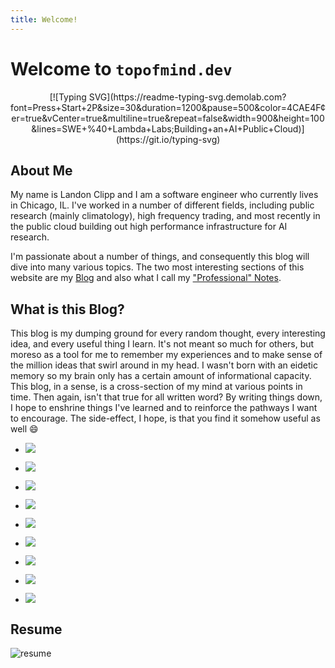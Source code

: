 ```yaml
---
title: Welcome!
---
```


Welcome to `topofmind.dev`
========

<center>
[![Typing SVG](https://readme-typing-svg.demolab.com?font=Press+Start+2P&size=30&duration=1200&pause=500&color=4CAE4F&center=true&vCenter=true&multiline=true&repeat=false&width=900&height=100&lines=SWE+%40+Lambda+Labs;Building+an+AI+Public+Cloud)](https://git.io/typing-svg)
</center>

About Me
--------

My name is Landon Clipp and I am a software engineer who currently lives in Chicago, IL. I've worked in a number of different fields, including public research (mainly climatology), high frequency trading, and most recently in the public cloud building out high performance infrastructure for AI research.

I'm passionate about a number of things, and consequently this blog will dive into many various topics. The two most interesting sections of this website are my [Blog](blog/index.md) and also what I call my ["Professional" Notes](notes/index.md).


What is this Blog?
------------------

This blog is my dumping ground for every random thought, every interesting idea, and every useful thing I learn. It's not meant so much for others, but moreso as a tool for me to remember my experiences and to make sense of the million ideas that swirl around in my head. I wasn't born with an eidetic memory so my brain only has a certain amount of informational capacity. This blog, in a sense, is a cross-section of my mind at various points in time. Then again, isn't that true for all written word? By writing things down, I hope to enshrine things I've learned and to reinforce the pathways I want to encourage. The side-effect, I hope, is that you find it somehow useful as well :smile:


<div class="grid cards" markdown>

- ![](https://sasgidotxvcxfexkslru.supabase.co/storage/v1/object/public/assets/images/miscellaneous/about_me/20180624_200055.jpg?t=2024-01-02T23%3A35%3A34.358Z)
- ![](https://sasgidotxvcxfexkslru.supabase.co/storage/v1/object/public/assets/images/miscellaneous/about_me/IMG_1901.jpeg?t=2024-01-02T23%3A43%3A07.448Z)
- ![](https://sasgidotxvcxfexkslru.supabase.co/storage/v1/object/public/assets/images/miscellaneous/about_me/20210816_213708.jpg?t=2024-01-02T23%3A36%3A00.483Z)
- ![](https://sasgidotxvcxfexkslru.supabase.co/storage/v1/object/public/assets/images/miscellaneous/about_me/20181115_110109.jpg?t=2024-01-02T23%3A35%3A41.686Z)
- ![](https://sasgidotxvcxfexkslru.supabase.co/storage/v1/object/public/assets/images/miscellaneous/about_me/20190722_130657.jpg?t=2024-01-02T23%3A35%3A54.983Z)

- ![](https://sasgidotxvcxfexkslru.supabase.co/storage/v1/object/public/assets/images/miscellaneous/about_me/IMG_2186.jpg?t=2024-01-02T23%3A39%3A24.067Z)
- ![](https://sasgidotxvcxfexkslru.supabase.co/storage/v1/object/public/assets/images/miscellaneous/about_me/IMG_2187.jpg?t=2024-01-02T23%3A39%3A37.513Z)
- ![](https://sasgidotxvcxfexkslru.supabase.co/storage/v1/object/public/assets/images/miscellaneous/about_me/IMG_2589.jpg?t=2024-01-02T23%3A39%3A43.538Z)

- ![](https://sasgidotxvcxfexkslru.supabase.co/storage/v1/object/public/assets/images/miscellaneous/about_me/IMG_3575.jpeg?t=2024-01-02T23%3A46%3A04.629Z)

</div>


Resume
------

![resume](https://f005.backblazeb2.com/file/landons-blog/LandonClippResumeScrubbed.svg)
